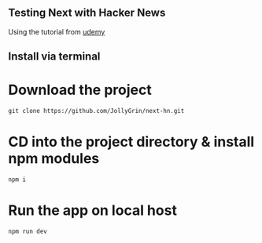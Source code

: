 ## Testing Next with Hacker News

Using the tutorial from [udemy](https://www.udemy.com/universal-react-with-nextjs-the-ultimate-guide/)

## Install via terminal

# Download the project

`git clone https://github.com/JollyGrin/next-hn.git`

# CD into the project directory & install npm modules

`npm i`

# Run the app on local host

`npm run dev`
